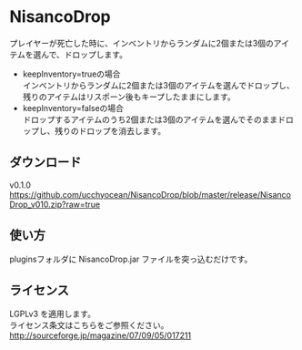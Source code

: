 NisancoDrop
============

プレイヤーが死亡した時に、インベントリからランダムに2個または3個のアイテムを選んで、ドロップします。

- keepInventory=trueの場合<br />インベントリからランダムに2個または3個のアイテムを選んでドロップし、残りのアイテムはリスポーン後もキープしたままにします。
- keepInventory=falseの場合<br />ドロップするアイテムのうち2個または3個のアイテムを選んでそのままドロップし、残りのドロップを消去します。

ダウンロード
------------
v0.1.0<br />
https://github.com/ucchyocean/NisancoDrop/blob/master/release/NisancoDrop_v010.zip?raw=true

使い方
------
pluginsフォルダに NisancoDrop.jar ファイルを突っ込むだけです。

ライセンス
----------
LGPLv3 を適用します。<br />
ライセンス条文はこちらをご参照ください。<br />
http://sourceforge.jp/magazine/07/09/05/017211<br />


